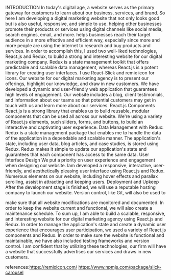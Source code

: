 INTRODUCTION
In today's digital age, a website serves as the primary gateway for customers to
learn about our business, services, and brand. So here I am developing a digital
marketing website that not only looks good but is also useful, responsive, and
simple to use. helping other businesses promote their products or services
using digital channels like social media, search engines, email, and more. helps
businesses reach their target audience in a more effective and efficient way,
especially since more and more people are using the internet to research and
buy products and services.
In order to accomplish this, I used two well-liked technologies, React.js and
Redux, to build a strong and interesting website for our digital marketing
company. Redux is a state management toolkit that offers predictable and
scalable data management, whereas React.js is a potent library for creating
user interfaces. I use React-Slick and remix icon for icons.
Our website for our digital marketing agency is to present our offerings,
highlight our knowledge, and draw in new customers. We have developed a
dynamic and user-friendly web application that guarantees high levels of
engagement. Our website includes a blog, client testimonials, and information
about our teams so that potential customers may get in touch with us and
learn more about our services.
React.js Components
React.js is a strong library that enables us to build reusable, modular
components that can be used all across our website. We're using a variety of
React.js elements, such sliders, forms, and buttons, to build an interactive and
captivating user experience.
Data Management with Redux:
Redux is a state management package that enables me to handle the data of
the application in a dependable and scalable manner. The application's state,
including user data, blog articles, and case studies, is stored using Redux.
Redux makes it simple to update our application's state and guarantees that
each component has access to the same data.
User Interface Design
We put a priority on user experience and engagement when designing our
website. Iam developed a responsive, interactive, user-friendly, and
aesthetically pleasing user interface using React.js and Redux. Numerous
elements on our website, including hover effects and parallax scrolling, assist
in attracting and keeping users.
Deployment and Upkeep
After the development stage is finished, we will use a reputable hosting
company to launch our website. Version control, like Git, will also be used to



make sure that all website modifications are monitored and documented. In
order to keep the website current and functional, we will also create a
maintenance schedule.
To sum up, I am able to build a scalable, responsive, and interesting website
for our digital marketing agency using React.js and Redux. In order to manage
the application's state and create a dynamic user experience that encourages
user participation, we used a variety of React.js components and Redux. In
order to make sure the website is functional and maintainable, we have also
included testing frameworks and version control. I am confident that by
utilizing these technologies, our firm will have a website that successfully
advertises our services and draws in new customers.

references:https://remixicon.com/
https://www.npmjs.com/package/slick-carousel


